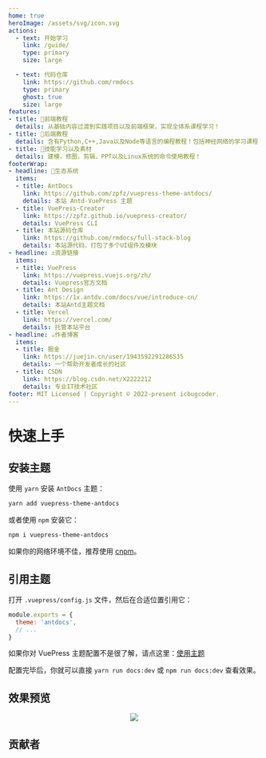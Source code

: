 ```yaml
---
home: true
heroImage: /assets/svg/icon.svg
actions:
  - text: 开始学习
    link: /guide/
    type: primary
    size: large

  - text: 代码仓库
    link: https://github.com/rmdocs
    type: primary
    ghost: true
    size: large
features:
- title: 🚗前端教程
  details: 从基础内容过渡到实践项目以及前端框架，实现全体系课程学习！
- title: 🚛后端教程
  details: 含有Python,C++,Java以及Node等语言的编程教程！包括神经网络的学习课程！持续更新中...
- title: 🚌技能学习以及素材
  details: 建模，修图，剪辑，PPT以及Linux系统的命令使用教程！
footerWrap: 
- headline: 🌿生态系统
  items:
  - title: AntDocs
    link: https://github.com/zpfz/vuepress-theme-antdocs/
    details: 本站 Antd-VuePress 主题
  - title: VuePress-Creator
    link: https://zpfz.github.io/vuepress-creator/
    details: VuePress CLI
  - title: 本站源码仓库
    link: https://github.com/rmdocs/full-stack-blog
    details: 本站源代码，打包了多个UI组件及模块
- headline: ⚓资源链接
  items:
  - title: VuePress
    link: https://vuepress.vuejs.org/zh/
    details: Vuepress官方文档
  - title: Ant Design
    link: https://1x.antdv.com/docs/vue/introduce-cn/
    details: 本站Antd主题文档
  - title: Vercel
    link: https://vercel.com/
    details: 托管本站平台
- headline: ☕作者博客
  items:
  - title: 掘金
    link: https://juejin.cn/user/1943592291286535
    details: 一个帮助开发者成长的社区
  - title: CSDN
    link: https://blog.csdn.net/X2222212
    details: 专业IT技术社区
footer: MIT Licensed | Copyright © 2022-present icbugcoder.
---
```


# 快速上手

## 安装主题

使用 `yarn` 安装 `AntDocs` 主题：
```bash
yarn add vuepress-theme-antdocs
```
或者使用 `npm` 安装它：
```bash
npm i vuepress-theme-antdocs
```
如果你的网络环境不佳，推荐使用 [cnpm](https://github.com/cnpm/cnpm)。

## 引用主题

打开 `.vuepress/config.js` 文件，然后在合适位置引用它：

```js
module.exports = {
  theme: 'antdocs',
  // ...
}
```
如果你对 VuePress 主题配置不是很了解，请点这里：[使用主题](https://vuepress.vuejs.org/zh/theme/using-a-theme.html#%E4%B8%BB%E9%A2%98%E7%9A%84%E7%BC%A9%E5%86%99)  

配置完毕后，你就可以直接 `yarn run docs:dev` 或 `npm run docs:dev` 查看效果。

## 效果预览

<p align="center"><img src="https://s2.ax1x.com/2020/02/28/3B3lOf.png"/></p>

## 贡献者

<p></p>

<a-tooltip placement="bottom">
  <template slot="title">
    icbugcoder
  </template>
  <a-avatar src="https://img.recode.fun/img-2022/微信图片_20220821202544.jpg" :size="54"/>
</a-tooltip>
&ensp;

<Msg />
<mention-sucess />